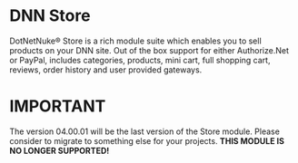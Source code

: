 # DNN Store
DotNetNuke® Store is a rich module suite which enables you to sell products on your DNN site. Out of the box support for either Authorize.Net or PayPal, includes categories, products, mini cart, full shopping cart, reviews, order history and user provided gateways.

# IMPORTANT
The version 04.00.01 will be the last version of the Store module. Please consider to migrate to something else for your projects. **THIS MODULE IS NO LONGER SUPPORTED!**
